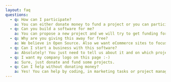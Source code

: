 ```yaml
---
layout: faq
questions:
  - q: How can I participate?
    a: You can either donate money to fund a project or you can participate by coding.
  - q: Can you build a software for me?
    a: You can propose a new project and we will try to get funding for your idea.
  - q: Why are you giving this away for free?
    a: We believe in Open Source. Also we want eCommerce sites to focus on their products as well features and don't waste budget on things that should be convience.
  - q: Can I start a business with this software?
    a: Absolutely! You just need to tell us about it and on which project your product is based on.
  - q: I want my company logo on this page :-)
    a: Sure, just donate and fund some projects.
  - q: Can I help without donating money?
    a: Yes! You can help by coding, in marketing tasks or project management. Just write us an email and we can discuss.
---
```

